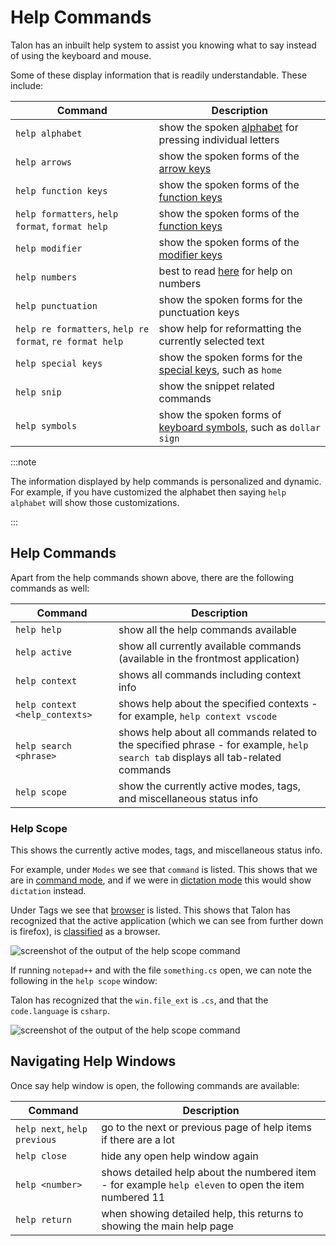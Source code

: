 # Help Commands

Talon has an inbuilt help system to assist you knowing what to say instead of using the keyboard and mouse.

Some of these display information that is readily understandable. These include:

| Command                                                  | Description                                                                                                                         |
| -------------------------------------------------------- | ----------------------------------------------------------------------------------------------------------------------------------- |
| `help alphabet`                                          | show the spoken [alphabet](/docs/Basic%20Usage/Command%20Mode/single-characters.md#talon-alphabet) for pressing individual letters  |
| `help arrows`                                            | show the spoken forms of the [arrow keys](/docs/Basic%20Usage/Command%20Mode/single-characters.md#arrow-keys)                       |
| `help function keys`                                     | show the spoken forms of the [function keys](/docs/Basic%20Usage/Command%20Mode/single-characters.md#function-keys)                 |
| `help formatters`, `help format`, `format help`          | show the spoken forms of the [function keys](/docs/Basic%20Usage/Command%20Mode/words-and-phrases.md#saying-phrases)                |
| `help modifier`                                          | show the spoken forms of the [modifier keys](/docs/Basic%20Usage/Command%20Mode/single-characters.md#talon-alphabet)                |
| `help numbers`                                           | best to read [here](/docs/Basic%20Usage/Command%20Mode/single-characters.md#numbers) for help on numbers                            |
| `help punctuation`                                       | show the spoken forms for the punctuation keys                                                                                      |
| `help re formatters`, `help re format`, `re format help` | show help for reformatting the currently selected text                                                                              |
| `help special keys`                                      | show the spoken forms for the [special keys](/docs/Basic%20Usage/Command%20Mode/single-characters.md#), such as `home`              |
| `help snip`                                              | show the snippet related commands                                                                                                   |
| `help symbols`                                           | show the spoken forms of [keyboard symbols](/docs/Basic%20Usage/Command%20Mode/single-characters.md#symbols), such as `dollar sign` |

:::note

The information displayed by help commands is personalized and dynamic.
For example, if you have customized the alphabet then saying `help alphabet` will show those customizations.

:::

## Help Commands

Apart from the help commands shown above, there are the following commands as well:

| Command                        | Description                                                                                                                      |
| ------------------------------ | -------------------------------------------------------------------------------------------------------------------------------- |
| `help help`                    | show all the help commands available                                                                                             |
| `help active`                  | show all currently available commands (available in the frontmost application)                                                   |
| `help context`                 | shows all commands including context info                                                                                        |
| `help context <help_contexts>` | shows help about the specified contexts - for example, `help context vscode`                                                     |
| `help search <phrase>`         | shows help about all commands related to the specified phrase - for example, `help search tab` displays all tab-related commands |
| `help scope`                   | show the currently active modes, tags, and miscellaneous status info                                                             |

### Help Scope

This shows the currently active modes, tags, and miscellaneous status info.

For example, under `Modes` we see that `command` is listed. This shows that we are in [command mode](/docs/Basic%20Usage/Command%20Mode/command_mode.md),
and if we were in [dictation mode](/docs/Basic%20Usage/dictation_mode.md) this would show `dictation` instead.

Under Tags we see that [browser](/docs/Resource%20Hub/App%20Support/App%20Classes/browsers.md) is listed. This shows that Talon has recognized that the active application
(which we can see from further down is firefox), is [classified](/docs/Resource%20Hub/App%20Support/overview.md#application-classes) as a browser.

<img src="/img/help_scope.png/"
     alt="screenshot of the output of the help scope command"
 />

If running `notepad++` and with the file `something.cs` open, we can note the following in the `help scope` window:

Talon has recognized that the `win.file_ext` is `.cs`, and that the `code.language` is `csharp`.

<img src="/img/help_scope_notepad_csharp.png"
     alt="screenshot of the output of the help scope command"
 />

## Navigating Help Windows

Once say help window is open, the following commands are available:

| Command                      | Description                                                                                          |
| ---------------------------- | ---------------------------------------------------------------------------------------------------- |
| `help next`, `help previous` | go to the next or previous page of help items if there are a lot                                     |
| `help close`                 | hide any open help window again                                                                      |
| `help <number>`              | shows detailed help about the numbered item - for example `help eleven` to open the item numbered 11 |
| `help return`                | when showing detailed help, this returns to showing the main help page                               |
